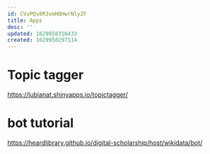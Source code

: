 ```yaml
---
id: CVuPQv8R3vmHQHwrNlyZF
title: Apps
desc: ''
updated: 1629958316433
created: 1629958297114
---
```

# Topic tagger

https://lubianat.shinyapps.io/topictagger/

# bot tutorial

https://heardlibrary.github.io/digital-scholarship/host/wikidata/bot/

